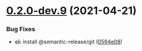 # [0.2.0-dev.9](https://github.com/joaofnds/foo/compare/0.2.0-dev.8...0.2.0-dev.9) (2021-04-21)


### Bug Fixes

* **ci:** install @semantic-release/git ([0594e08](https://github.com/joaofnds/foo/commit/0594e082cc88839aefc366109a741fb3d2820b82))

